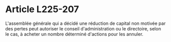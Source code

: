 # Article L225-207

L'assemblée générale qui a décidé une réduction de capital non motivée par des pertes peut autoriser le conseil d'administration ou le directoire, selon le cas, à acheter un nombre déterminé d'actions pour les annuler.
